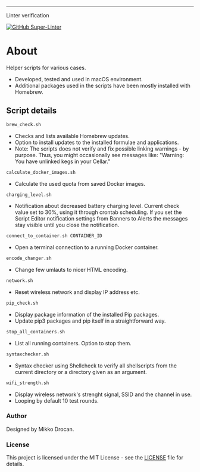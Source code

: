 ---
Linter verification

[![GitHub Super-Linter](https://github.com/mdrocan/shell-scripts/workflows/CI-check/badge.svg)](https://github.com/marketplace/actions/super-linter)

# About

Helper scripts for various cases.

- Developed, tested and used in macOS environment.
- Additional packages used in the scripts have been mostly installed with Homebrew.

## Script details

```bash
brew_check.sh
```
- Checks and lists available Homebrew updates.
- Option to install updates to the installed formulae and applications.
- Note: The scripts does not verify and fix possible linking warnings - by purpose. Thus, you might occasionally see messages like: "Warning: You have unlinked kegs in your Cellar."

```bash
calculate_docker_images.sh
```
- Calculate the used quota from saved Docker images.

```bash
charging_level.sh
```
- Notification about decreased battery charging level. Current check value set to 30%, using it through crontab scheduling. If you set the Script Editor notification settings from Banners to Alerts the messages stay visible until you close the notification.

```bash
connect_to_container.sh CONTAINER_ID
```
- Open a terminal connection to a running Docker container.

```bash
encode_changer.sh
```
- Change few umlauts to nicer HTML encoding.

```bash
network.sh
```
- Reset wireless network and display IP address etc.

```bash
pip_check.sh
```
- Display package information of the installed Pip packages.
- Update pip3 packages and pip itself in a straightforward way.

```bash
stop_all_containers.sh
```
- List all running containers. Option to stop them.

```bash
syntaxchecker.sh
```
- Syntax checker using Shellcheck to verify all shellscripts from the current directory or a directory given as an argument.

```bash
wifi_strength.sh
```
- Display wireless network's strenght signal, SSID and the channel in use.
- Looping by default 10 test rounds.

### Author

Designed by Mikko Drocan.

### License

This project is licensed under the MIT License - see the [LICENSE](LICENSE) file for details.
